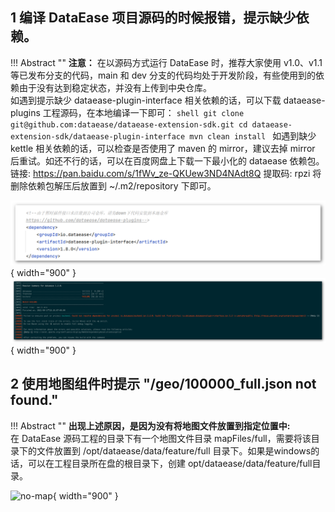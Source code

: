 ## 1 编译 DataEase 项目源码的时候报错，提示缺少依赖。

!!! Abstract ""
    **注意：** 在以源码方式运行 DataEase 时，推荐大家使用 v1.0、v1.1 等已发布分支的代码，main 和 dev 分支的代码均处于开发阶段，有些使用到的依赖由于没有达到稳定状态，并没有上传到中央仓库。  
    如遇到提示缺少 dataease-plugin-interface 相关依赖的话，可以下载 dataease-plugins 工程源码，在本地编译一下即可：
    ```shell
    git clone git@github.com:dataease/dataease-extension-sdk.git
    cd dataease-extension-sdk/dataease-plugin-interface
    mvn clean install
    ```
    如遇到缺少 kettle 相关依赖的话，可以检查是否使用了 maven 的 mirror，建议去掉 mirror 后重试。如还不行的话，可以在百度网盘上下载一下最小化的 dataease 依赖包。链接: https://pan.baidu.com/s/1fWv_ze-QKUew3ND4NAdt8Q 提取码: rpzi
    将删除依赖包解压后放置到 ~/.m2/repository 下即可。

![plugins-dependency](../img/faq/plugins-dependency.png){ width="900" }  
![plugins-dependency-2](../img/faq/plugins-dependency-2.png){ width="900" }

## 2 使用地图组件时提示 "/geo/100000_full.json not found."

!!! Abstract ""
    **出现上述原因，是因为没有将地图文件放置到指定位置中:**    
    在 DataEase 源码工程的目录下有一个地图文件目录 mapFiles/full，需要将该目录下的文件放置到 /opt/dataease/data/feature/full 目录下。如果是windows的话，可以在工程目录所在盘的根目录下，创建 opt/dataease/data/feature/full目录。

![no-map](../img/faq/no-map.png){ width="900" }
